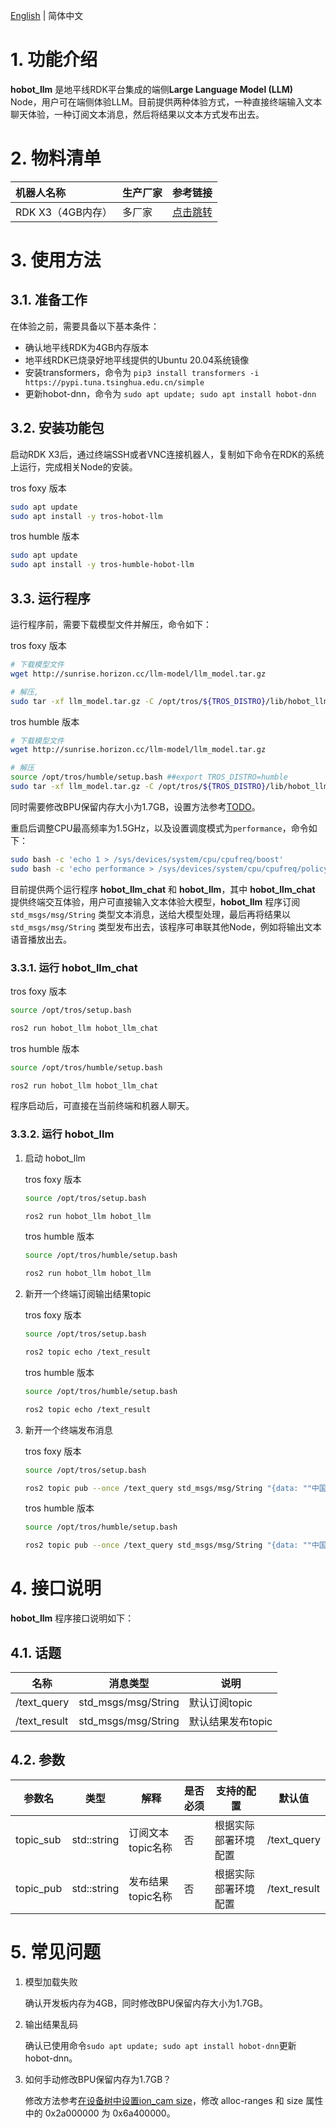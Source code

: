 [English](./README.md) | 简体中文

# 1. 功能介绍

**hobot_llm** 是地平线RDK平台集成的端侧**Large Language Model (LLM)** Node，用户可在端侧体验LLM。目前提供两种体验方式，一种直接终端输入文本聊天体验，一种订阅文本消息，然后将结果以文本方式发布出去。

# 2. 物料清单

| 机器人名称        | 生产厂家 | 参考链接                                       |
| :---------------- | -------- | ---------------------------------------------- |
| RDK X3（4GB内存） | 多厂家   | [点击跳转](https://developer.horizon.cc/rdkx3) |

# 3. 使用方法

## 3.1. 准备工作

在体验之前，需要具备以下基本条件：

- 确认地平线RDK为4GB内存版本
- 地平线RDK已烧录好地平线提供的Ubuntu 20.04系统镜像
- 安装transformers，命令为 `pip3 install transformers -i https://pypi.tuna.tsinghua.edu.cn/simple`
- 更新hobot-dnn，命令为 `sudo apt update; sudo apt install hobot-dnn`

## 3.2. 安装功能包

启动RDK X3后，通过终端SSH或者VNC连接机器人，复制如下命令在RDK的系统上运行，完成相关Node的安装。

tros foxy 版本
```bash
sudo apt update
sudo apt install -y tros-hobot-llm
```

tros humble 版本
```bash
sudo apt update
sudo apt install -y tros-humble-hobot-llm
```

## 3.3. 运行程序

运行程序前，需要下载模型文件并解压，命令如下：

tros foxy 版本
```bash
# 下载模型文件
wget http://sunrise.horizon.cc/llm-model/llm_model.tar.gz

# 解压,
sudo tar -xf llm_model.tar.gz -C /opt/tros/${TROS_DISTRO}/lib/hobot_llm/
```

tros humble 版本
```bash
# 下载模型文件
wget http://sunrise.horizon.cc/llm-model/llm_model.tar.gz

# 解压
source /opt/tros/humble/setup.bash ##export TROS_DISTRO=humble
sudo tar -xf llm_model.tar.gz -C /opt/tros/${TROS_DISTRO}/lib/hobot_llm/
```

同时需要修改BPU保留内存大小为1.7GB，设置方法参考[TODO]()。

重启后调整CPU最高频率为1.5GHz，以及设置调度模式为`performance`，命令如下：

```bash
sudo bash -c 'echo 1 > /sys/devices/system/cpu/cpufreq/boost'
sudo bash -c 'echo performance > /sys/devices/system/cpu/cpufreq/policy0/scaling_governor'
```

目前提供两个运行程序 **hobot_llm_chat** 和 **hobot_llm**，其中 **hobot_llm_chat** 提供终端交互体验，用户可直接输入文本体验大模型，**hobot_llm** 程序订阅 `std_msgs/msg/String` 类型文本消息，送给大模型处理，最后再将结果以 `std_msgs/msg/String` 类型发布出去，该程序可串联其他Node，例如将输出文本语音播放出去。

### 3.3.1. 运行 hobot_llm_chat

tros foxy 版本
```bash
source /opt/tros/setup.bash

ros2 run hobot_llm hobot_llm_chat
```

tros humble 版本
```bash
source /opt/tros/humble/setup.bash

ros2 run hobot_llm hobot_llm_chat
```

程序启动后，可直接在当前终端和机器人聊天。

### 3.3.2. 运行 hobot_llm

1. 启动 hobot_llm

    tros foxy 版本
    ```bash
    source /opt/tros/setup.bash

    ros2 run hobot_llm hobot_llm
    ```

    tros humble 版本
    ```bash
    source /opt/tros/humble/setup.bash

    ros2 run hobot_llm hobot_llm
    ```


2. 新开一个终端订阅输出结果topic

    tros foxy 版本
    ```bash
    source /opt/tros/setup.bash

    ros2 topic echo /text_result
    ```

    tros humble 版本
    ```bash
    source /opt/tros/humble/setup.bash

    ros2 topic echo /text_result
    ```

3. 新开一个终端发布消息

    tros foxy 版本
    ```bash
    source /opt/tros/setup.bash

    ros2 topic pub --once /text_query std_msgs/msg/String "{data: ""中国的首都是哪里""}"
    ```
    tros humble 版本
    ```bash
    source /opt/tros/humble/setup.bash

    ros2 topic pub --once /text_query std_msgs/msg/String "{data: ""中国的首都是哪里""}"
    ```

    

# 4. 接口说明

**hobot_llm** 程序接口说明如下：

## 4.1. 话题

| 名称        | 消息类型            | 说明              |
| ----------- | ------------------- | ----------------- |
| /text_query | std_msgs/msg/String | 默认订阅topic     |
| /text_result  | std_msgs/msg/String | 默认结果发布topic |

## 4.2. 参数

| 参数名    | 类型        | 解释              | 是否必须 | 支持的配置           | 默认值       |
| --------- | ----------- | ----------------- | -------- | -------------------- | ------------ |
| topic_sub | std::string | 订阅文本topic名称 | 否       | 根据实际部署环境配置 | /text_query  |
| topic_pub | std::string | 发布结果topic名称 | 否       | 根据实际部署环境配置 | /text_result |

# 5. 常见问题

1. 模型加载失败

    确认开发板内存为4GB，同时修改BPU保留内存大小为1.7GB。

2. 输出结果乱码

   确认已使用命令`sudo apt update; sudo apt install hobot-dnn`更新 hobot-dnn。

3. 如何手动修改BPU保留内存为1.7GB？

   修改方法参考[在设备树中设置ion_cam size](https://developer.horizon.ai/api/v1/fileData/documents_rdk/system_software_development/driver_develop_guide/18-Memory_Managment_zh_CN.html#ion-cam-size)，修改 alloc-ranges 和 size 属性中的 0x2a000000 为 0x6a400000。
